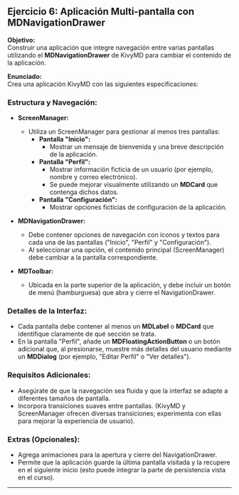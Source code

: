 ## Ejercicio 6: Aplicación Multi-pantalla con MDNavigationDrawer

**Objetivo:**  
Construir una aplicación que integre navegación entre varias pantallas utilizando el **MDNavigationDrawer** de KivyMD para cambiar el contenido de la aplicación.

**Enunciado:**  
Crea una aplicación KivyMD con las siguientes especificaciones:

### Estructura y Navegación:
- **ScreenManager:**  
  - Utiliza un ScreenManager para gestionar al menos tres pantallas:
    - **Pantalla "Inicio":**  
      - Mostrar un mensaje de bienvenida y una breve descripción de la aplicación.
    - **Pantalla "Perfil":**  
      - Mostrar información ficticia de un usuario (por ejemplo, nombre y correo electrónico).
      - Se puede mejorar visualmente utilizando un **MDCard** que contenga dichos datos.
    - **Pantalla "Configuración":**  
      - Mostrar opciones ficticias de configuración de la aplicación.
  
- **MDNavigationDrawer:**  
  - Debe contener opciones de navegación con íconos y textos para cada una de las pantallas ("Inicio", "Perfil" y "Configuración").
  - Al seleccionar una opción, el contenido principal (ScreenManager) debe cambiar a la pantalla correspondiente.

- **MDToolbar:**  
  - Ubicada en la parte superior de la aplicación, y debe incluir un botón de menú (hamburguesa) que abra y cierre el NavigationDrawer.

### Detalles de la Interfaz:
- Cada pantalla debe contener al menos un **MDLabel** o **MDCard** que identifique claramente de qué sección se trata.
- En la pantalla "Perfil", añade un **MDFloatingActionButton** o un botón adicional que, al presionarse, muestre más detalles del usuario mediante un **MDDialog** (por ejemplo, "Editar Perfil" o "Ver detalles").

### Requisitos Adicionales:
- Asegúrate de que la navegación sea fluida y que la interfaz se adapte a diferentes tamaños de pantalla.
- Incorpora transiciones suaves entre pantallas. (KivyMD y ScreenManager ofrecen diversas transiciones; experimenta con ellas para mejorar la experiencia de usuario).

### Extras (Opcionales):
- Agrega animaciones para la apertura y cierre del NavigationDrawer.
- Permite que la aplicación guarde la última pantalla visitada y la recupere en el siguiente inicio (esto puede integrar la parte de persistencia vista en el curso).

---